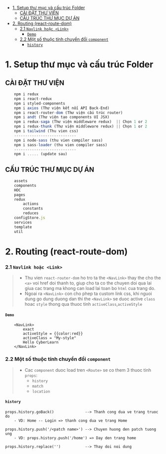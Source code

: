 - [1. Setup thư mục và cấu trúc Folder](#1-setup-thư-mục-và-cấu-trúc-folder)
  - [CÀI ĐẶT THƯ VIỆN](#cài-đặt-thư-viện)
  - [CẤU TRÚC THƯ MỤC DỰ ÁN](#cấu-trúc-thư-mục-dự-án)
- [2. Routing (react-route-dom)](#2-routing-react-route-dom)
    - [2.1 `Navlink hoặc <Link>`](#21-navlink-hoac-link)
      - [`Demo`](#demo)
    - [2.2 Một số thuộc tính chuyển đổi `component`](#22-mot-so-thuoc-tinh-chuyen-doi-component)
      - [`history`](#history)

# 1. Setup thư mục và cấu trúc Folder

## CÀI ĐẶT THƯ VIỆN

```javascript
    npm i redux
    npm i react-redux
    npm i styled-components
    npm i axios (Thư viện kết nối API Back-End)
    npm i react-router-dom (Thư viện cấu trúc router)
    npm i andt (Thư viện tạo components UI JSX)
    npm i redux-saga (Thư viện middleware redux)  || Chọn 1 or 2
    npm i redux-thunk (Thư viện middleware redux) || Chọn 1 or 2
    npm i tailwind (Thu vien css)
    ----------------------------
    npm i node-sass (thu vien compiler sass)
    npm i sass-loader (thu vien compiler sass)
    ----------------------------
    npm i ..... (update sau)
```

## CẤU TRÚC THƯ MỤC DỰ ÁN

```javascript
    assets
    components
    HOC
    pages
    redux 
        actions 
        constants 
        reduces
    configStore.js
    services
    template
    util
```

# 2. Routing (react-route-dom)
### 2.1 `Navlink hoặc <Link>`

> - Thu vien `react-router-dom` ho tro ta the `<NavLink>` thay the cho the `<a>` voi href doi thanh to,
> giup cho ta co the chuyen doi qua lai giua cac trang ma khong can load lai toan bo `html` cua trang do.
> - Ngoai ra `<NavLink>` con cho phep ta custom link css, khi nguoi dung go dung duong dan thi the
> `<NavLink>` se  duoc active `class` hoac `style` thong qua thuoc tinh `activeClass`,`activeStyle`

#### `Demo`

```react
    <NavLink>
        exact
        activeStyle = {{color:red}}
        activeClass = "My-style"
        Hello CyberLearn
    </NavLink>
```

### 2.2 Một số thuộc tính chuyển đổi `component`

> - Cac `component` duoc load tren `<Route>` se co them 3 thuoc tinh `props`:
>    -   `history`
>    -   `match`
>    -   `location`

#### `history`

```react
props.history.goBack()              --> Thanh cong dua ve trang truoc do 
    - VD: Home -- Login => thanh cong dua ve trang Home

props.history.push('/<patch name>') --> Chuyen huong den patch tuong ung
    - VD: props.history.push('/home') => Day den trang home

props.history.replace('')           --> Thay doi noi dung
```
